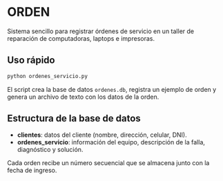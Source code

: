 # ORDEN

Sistema sencillo para registrar órdenes de servicio en un taller de reparación de computadoras, laptops e impresoras.

## Uso rápido

```bash
python ordenes_servicio.py
```

El script crea la base de datos `ordenes.db`, registra un ejemplo de orden y genera un archivo de texto con los datos de la orden.

## Estructura de la base de datos
- **clientes**: datos del cliente (nombre, dirección, celular, DNI).
- **ordenes_servicio**: información del equipo, descripción de la falla, diagnóstico y solución.

Cada orden recibe un número secuencial que se almacena junto con la fecha de ingreso.
